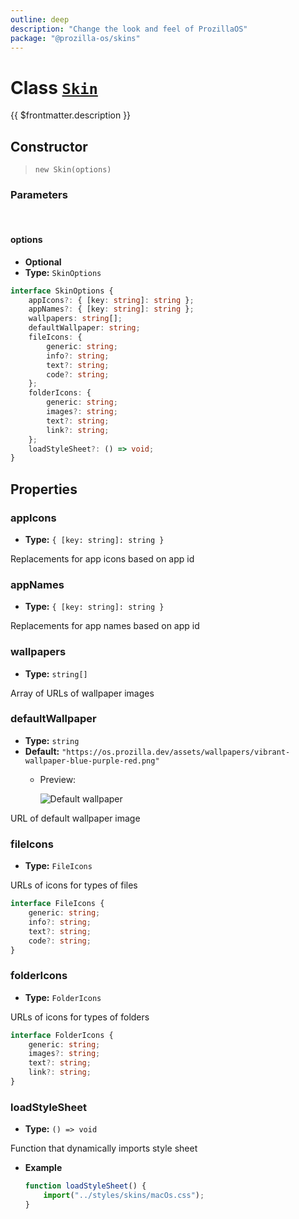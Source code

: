 ```yaml
---
outline: deep
description: "Change the look and feel of ProzillaOS"
package: "@prozilla-os/skins"
---
```


# Class [`Skin`](https://github.com/prozilla-os/ProzillaOS/blob/main/packages/skins/src/core/skin.ts)

{{ $frontmatter.description }}

## Constructor

> `new Skin(options)`

### Parameters

<br>

#### options

- **Optional**
- **Type:** `SkinOptions`

```ts
interface SkinOptions {
	appIcons?: { [key: string]: string };
	appNames?: { [key: string]: string };
	wallpapers: string[];
	defaultWallpaper: string;
	fileIcons: {
		generic: string;
		info?: string;
		text?: string;
		code?: string;
	};
	folderIcons: {
		generic: string;
		images?: string;
		text?: string;
		link?: string;
	};
	loadStyleSheet?: () => void;
}
```

## Properties

### appIcons

- **Type:** `{ [key: string]: string }`

Replacements for app icons based on app id

### appNames

- **Type:** `{ [key: string]: string }`

Replacements for app names based on app id

### wallpapers

- **Type:** `string[]`

Array of URLs of wallpaper images

### defaultWallpaper

- **Type:** `string`
- **Default:** `"https://os.prozilla.dev/assets/wallpapers/vibrant-wallpaper-blue-purple-red.png"`
	- Preview:
	
		![Default wallpaper](https://os.prozilla.dev/assets/wallpapers/vibrant-wallpaper-blue-purple-red.png)

URL of default wallpaper image

### fileIcons

- **Type:** `FileIcons`

URLs of icons for types of files

```ts
interface FileIcons {
	generic: string;
	info?: string;
	text?: string;
	code?: string;
}
```

### folderIcons

- **Type:** `FolderIcons`

URLs of icons for types of folders

```ts
interface FolderIcons {
	generic: string;
	images?: string;
	text?: string;
	link?: string;
}
```

### loadStyleSheet

- **Type:** `() => void`

Function that dynamically imports style sheet

- **Example** 

	```ts
	function loadStyleSheet() {
		import("../styles/skins/macOs.css");
	}
	```
